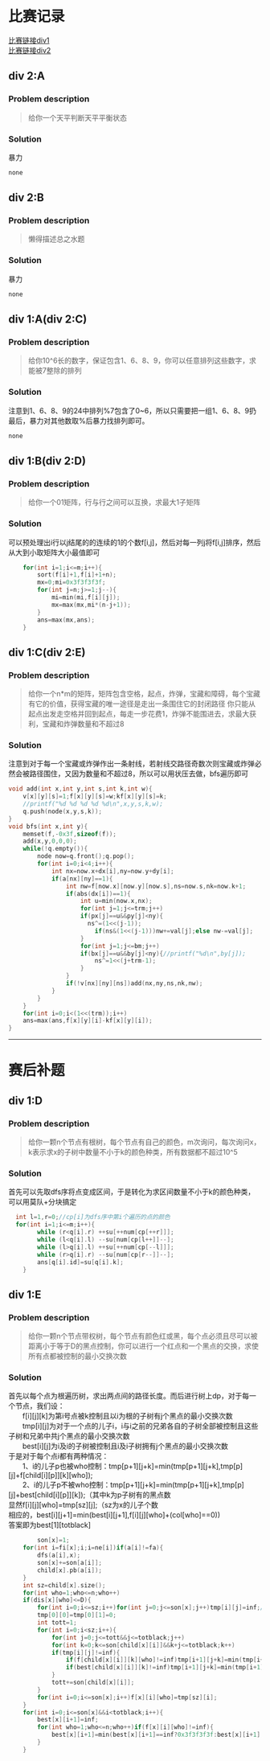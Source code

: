 # 比赛记录

[比赛链接div1](http://codeforces.com/contest/375)</br>
[比赛链接div2](http://codeforces.com/contest/376)

## div 2:A
### Problem description
> 给你一个天平判断天平平衡状态
### Solution
暴力
```cpp
none
```

## div 2:B
### Problem description
> 懒得描述总之水题
### Solution
暴力
```cpp
none
```

## div 1:A(div 2:C)
### Problem description
> 给你10^6长的数字，保证包含1、6、8、9，你可以任意排列这些数字，求能被7整除的排列
### Solution
注意到1、6、8、9的24中排列%7包含了0~6，所以只需要把一组1、6、8、9扔最后，暴力对其他数取%后暴力找排列即可。
```cpp
none
```

## div 1:B(div 2:D)
### Problem description
> 给你一个01矩阵，行与行之间可以互换，求最大1子矩阵
### Solution
可以预处理出i行以j结尾的的连续的1的个数f[i,j]，然后对每一列j将f[i,j]排序，然后从大到小取矩阵大小最值即可
```cpp
	for(int i=1;i<=m;i++){
		sort(f[i]+1,f[i]+1+n);
		mx=0;mi=0x3f3f3f3f;
		for(int j=n;j>=1;j--){
			mi=min(mi,f[i][j]);
			mx=max(mx,mi*(n-j+1));
		}
		ans=max(mx,ans);
	}
```

## div 1:C(div 2:E)
### Problem description
> 给你一个n\*m的矩阵，矩阵包含空格，起点，炸弹，宝藏和障碍，每个宝藏有它的价值，获得宝藏的唯一途径是走出一条围住它的封闭路径
> 你只能从起点出发走空格并回到起点，每走一步花费1，炸弹不能围进去，求最大获利，宝藏和炸弹数量和不超过8
### Solution
注意到对于每一个宝藏或炸弹作出一条射线，若射线交路径奇数次则宝藏或炸弹必然会被路径围住，又因为数量和不超过8，所以可以用状压去做，bfs遍历即可
```cpp
void add(int x,int y,int s,int k,int w){
	v[x][y][s]=1;f[x][y][s]=w;kf[x][y][s]=k;
	//printf("%d %d %d %d %d\n",x,y,s,k,w);
	q.push(node(x,y,s,k));
}
void bfs(int x,int y){
	memset(f,-0x3f,sizeof(f));
	add(x,y,0,0,0);
	while(!q.empty()){
		node now=q.front();q.pop();
		for(int i=0;i<4;i++){
			int nx=now.x+dx[i],ny=now.y+dy[i];
			if(a[nx][ny]==1){
				int nw=f[now.x][now.y][now.s],ns=now.s,nk=now.k+1;
				if(abs(dx[i])==1){
					int u=min(now.x,nx);
					for(int j=1;j<=trm;j++)
					if(px[j]==u&&py[j]<ny){
					  ns^=(1<<(j-1));
						if(ns&(1<<(j-1)))nw+=val[j];else nw-=val[j];
					}
					for(int j=1;j<=bm;j++)
					if(bx[j]==u&&by[j]<ny){//printf("%d\n",by[j]);
						ns^=1<<(j+trm-1);
					}
				}
				if(!v[nx][ny][ns])add(nx,ny,ns,nk,nw);
			}
		}
	}
	for(int i=0;i<(1<<(trm));i++)
	ans=max(ans,f[x][y][i]-kf[x][y][i]);
}
```

***** 
# 赛后补题

## div 1:D
### Problem description
> 给你一颗n个节点有根树，每个节点有自己的颜色，m次询问，每次询问x，k表示求x的子树中数量不小于k的颜色种类，所有数据都不超过10^5
### Solution
首先可以先取dfs序将点变成区间，于是转化为求区间数量不小于k的颜色种类，可以用莫队+分块搞定
```cpp
  int l=1,r=0;//cp[i]为dfs序中第i个遍历的点的颜色
  for(int i=1;i<=m;i++){
		while (r<q[i].r) ++su[++num[cp[++r]]];
		while (l<q[i].l) --su[num[cp[l++]]--];
		while (l>q[i].l) ++su[++num[cp[--l]]];
		while (r>q[i].r) --su[num[cp[r--]]--];
		ans[q[i].id]=su[q[i].k];
	}
```

## div 1:E
### Problem description
> 给你一颗n个节点带权树，每个节点有颜色红或黑，每个点必须且尽可以被距离小于等于D的黑点控制，你可以进行一个红点和一个黑点的交换，求使所有点都被控制的最小交换次数
### Solution
首先以每个点为根遍历树，求出两点间的路径长度。而后进行树上dp，对于每一个节点，我们设：</br>
　　f[i][j][k]为第i号点被k控制且以i为根的子树有j个黑点的最小交换次数</br>
　　tmp[i][j]为对于一个点的儿子i，i与i之前的兄弟各自的子树全部被控制且这些子树和兄弟中共j个黑点的最小交换次数</br>
　　best[i][j]为i及i的子树被控制且i及i子树拥有j个黑点的最小交换次数</br>
于是对于每个点i都有两种情况：</br>
　　1、i的儿子p也被who控制：tmp[p+1][j+k]=min(tmp[p+1][j+k],tmp[p][j]+f[child[i][p]][k][who]);</br>
　　2、i的儿子p不被who控制：tmp[p+1][j+k]=min(tmp[p+1][j+k],tmp[p][j]+best[child[i][p]][k]);（其中k为p子树有的黑点数</br>
显然f[i][j][who]=tmp[sz][j];（sz为x的儿子个数</br>
相应的，best[i][j+1]=min(best[i][j+1],f[i][j][who]+(col[who]==0))</br>
答案即为best[1][totblack]</br>
```cpp
        son[x]=1;
	for(int i=fi[x];i;i=ne[i])if(a[i]!=fa){
		dfs(a[i],x);
		son[x]+=son[a[i]];
		child[x].pb(a[i]);
	}
	int sz=child[x].size();
	for(int who=1;who<=n;who++)
	if(dis[x][who]<=D){
		for(int i=0;i<=sz;i++)for(int j=0;j<=son[x];j++)tmp[i][j]=inf;//printf("%d %d\n",x,fa);
		tmp[0][0]=tmp[0][1]=0;
		int tott=1;
		for(int i=0;i<sz;i++){
			for(int j=0;j<=tott&&j<=totblack;j++)
			for(int k=0;k<=son[child[x][i]]&&k+j<=totblack;k++)
			if(tmp[i][j]!=inf){
				if(f[child[x][i]][k][who]!=inf)tmp[i+1][j+k]=min(tmp[i+1][j+k]==inf?0x3f3f3f3f:tmp[i+1][j+k],tmp[i][j]+f[child[x][i]][k][who]);
				if(best[child[x][i]][k]!=inf)tmp[i+1][j+k]=min(tmp[i+1][j+k]==inf?0x3f3f3f3f:tmp[i+1][j+k],tmp[i][j]+best[child[x][i]][k]);
			}
			tott+=son[child[x][i]];
		}
        for(int i=0;i<=son[x];i++)f[x][i][who]=tmp[sz][i];
	}	
	for(int i=0;i<=son[x]&&i<totblack;i++){
		best[x][i+1]=inf;
		for(int who=1;who<=n;who++)if(f[x][i][who]!=inf){
			best[x][i+1]=min(best[x][i+1]==inf?0x3f3f3f3f:best[x][i+1],f[x][i][who]+(col[who]==0));
		}
	}
```
